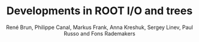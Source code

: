 ---
layout: default
title: Developments in ROOT I/O and trees
author: René Brun, Philippe Canal, Markus Frank, Anna Kreshuk, Sergey Linev, Paul Russo and Fons Rademakers
conference: INTERNATIONAL CONFERENCE ON COMPUTING IN HIGH ENERGY AND NUCLEAR PHYSICS (CHEP '07) 2–7 September 2007, Victoria, British Columbia, Canada
type: IO
doi: 10.1088/1742-6596/119/4/042006
---